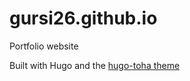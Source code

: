 # gursi26.github.io
Portfolio website

Built with Hugo and the [hugo-toha theme](https://github.com/hugo-toha/hugo-toha.github.io)
